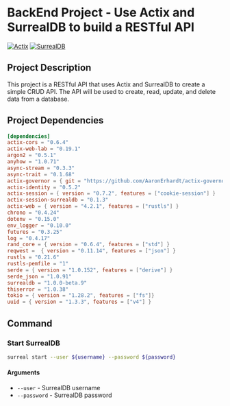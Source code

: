 # BackEnd Project - Use Actix and SurrealDB to build a RESTful API

[![Actix](https://img.shields.io/badge/Actix-4.0.0-blue.svg)](https://actix.rs/)
[![SurrealDB](https://img.shields.io/badge/SurrealDB-1.0.0-blue.svg)](https://surrealdb.com)

## Project Description

This project is a RESTful API that uses Actix and SurrealDB to create a simple CRUD API.
The API will be used to create, read, update, and delete data from a database.

## Project Dependencies

```toml
[dependencies]
actix-cors = "0.6.4"
actix-web-lab = "0.19.1"
argon2 = "0.5.1"
anyhow = "1.0.71"
async-stream = "0.3.3"
async-trait = "0.1.68"
actix-governor = { git = "https://github.com/AaronErhardt/actix-governor", features = ["logger"] }
actix-identity = "0.5.2"
actix-session = { version = "0.7.2", features = ["cookie-session"] } 
actix-session-surrealdb = "0.1.3"
actix-web = { version = "4.2.1", features = ["rustls"] }
chrono = "0.4.24"
dotenv = "0.15.0"
env_logger = "0.10.0"
futures = "0.3.25"
log = "0.4.17"
rand_core = { version = "0.6.4", features = ["std"] }
reqwest =  { version = "0.11.14", features = ["json"] }
rustls = "0.21.6"
rustls-pemfile = "1"
serde = { version = "1.0.152", features = ["derive"] }
serde_json = "1.0.91"
surrealdb = "1.0.0-beta.9"
thiserror = "1.0.38"
tokio = { version = "1.28.2", features = ["fs"]}
uuid = { version = "1.3.3", features = ["v4"] }
```

## Command

### Start SurrealDB

```bash
surreal start --user ${username} --password ${password}
```

#### Arguments

- `--user` - SurrealDB username
- `--password` - SurrealDB password